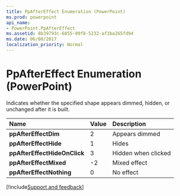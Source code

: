 ```yaml
---
title: PpAfterEffect Enumeration (PowerPoint)
ms.prod: powerpoint
api_name:
- PowerPoint.PpAfterEffect
ms.assetid: 8b39793c-6055-09f8-5232-af3ba265fd94
ms.date: 06/08/2017
localization_priority: Normal
---
```



# PpAfterEffect Enumeration (PowerPoint)

Indicates whether the specified shape appears dimmed, hidden, or unchanged after it is built.



|Name|Value|Description|
|:-----|:-----|:-----|
|**ppAfterEffectDim**|2|Appears dimmed|
|**ppAfterEffectHide**|1|Hides|
|**ppAfterEffectHideOnClick**|3|Hidden when clicked|
|**ppAfterEffectMixed**|-2|Mixed effect|
|**ppAfterEffectNothing**|0|No effect|

[!include[Support and feedback](~/includes/feedback-boilerplate.md)]